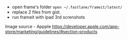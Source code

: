 - open frame's folder `open ~/.fastlane/frameit/latest/`
- replace 2 files from gist.
- run frameit with ipad 3rd screnshots

Image source - Appple https://developer.apple.com/app-store/marketing/guidelines/#section-products